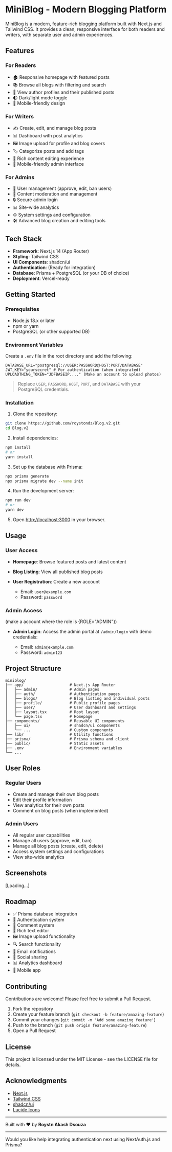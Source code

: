 
# MiniBlog - Modern Blogging Platform

MiniBlog is a modern, feature-rich blogging platform built with Next.js and Tailwind CSS. It provides a clean, responsive interface for both readers and writers, with separate user and admin experiences.

## Features

### For Readers

* 🏠 Responsive homepage with featured posts
* 📚 Browse all blogs with filtering and search
* 👤 View author profiles and their published posts
* 🌓 Dark/light mode toggle
* 📱 Mobile-friendly design

### For Writers

* ✍️ Create, edit, and manage blog posts
* 📊 Dashboard with post analytics
* 🖼️ Image upload for profile and blog covers
* 🏷️ Categorize posts and add tags
* 📝 Rich content editing experience
* 📱 Mobile-friendly admin interface

### For Admins

* 👥 User management (approve, edit, ban users)
* 📝 Content moderation and management
* 🔒 Secure admin login
* 📊 Site-wide analytics
* ⚙️ System settings and configuration
* 🛠️ Advanced blog creation and editing tools

## Tech Stack

* **Framework**: Next.js 14 (App Router)
* **Styling**: Tailwind CSS
* **UI Components**: shadcn/ui
* **Authentication**: (Ready for integration)
* **Database**: Prisma + PostgreSQL (or your DB of choice)
* **Deployment**: Vercel-ready

## Getting Started

### Prerequisites

* Node.js 18.x or later
* npm or yarn
* PostgreSQL (or other supported DB)

### Environment Variables

Create a `.env` file in the root directory and add the following:

```env
DATABASE_URL="postgresql://USER:PASSWORD@HOST:PORT/DATABASE"
JWT_KEY="yoursecret" # For authentication (when integrated)
UPLOADTHING_TOKEN="JDFBASEIP...." (Make an account to upload photos)
```

> Replace `USER`, `PASSWORD`, `HOST`, `PORT`, and `DATABASE` with your PostgreSQL credentials.

### Installation

1. Clone the repository:

```bash
git clone https://github.com/roystondz/Blog.v2.git
cd Blog.v2
```

2. Install dependencies:

```bash
npm install
# or
yarn install
```

3. Set up the database with Prisma:

```bash
npx prisma generate
npx prisma migrate dev --name init
```

4. Run the development server:

```bash
npm run dev
# or
yarn dev
```

5. Open [http://localhost:3000](http://localhost:3000) in your browser.

## Usage

### User Access

* **Homepage**: Browse featured posts and latest content
* **Blog Listing**: View all published blog posts
* **User Registration**: Create a new account

  * Email: `user@example.com`
  * Password: `password`

### Admin Access
(make a account where the role is {ROLE="ADMIN"})
* **Admin Login**: Access the admin portal at `/admin/login` with demo credentials:

  * Email: `admin@example.com`
  * Password: `admin123`

## Project Structure

```plaintext
miniblog/
├── app/                    # Next.js App Router
│   ├── admin/              # Admin pages
│   ├── auth/               # Authentication pages
│   ├── blogs/              # Blog listing and individual posts
│   ├── profile/            # Public profile pages
│   ├── user/               # User dashboard and settings
│   ├── layout.tsx          # Root layout
│   └── page.tsx            # Homepage
├── components/             # Reusable UI components
│   ├── ui/                 # shadcn/ui components
│   └── ...                 # Custom components
├── lib/                    # Utility functions
├── prisma/                 # Prisma schema and client
├── public/                 # Static assets
├── .env                    # Environment variables
└── ...
```

## User Roles

### Regular Users

* Create and manage their own blog posts
* Edit their profile information
* View analytics for their own posts
* Comment on blog posts (when implemented)

### Admin Users

* All regular user capabilities
* Manage all users (approve, edit, ban)
* Manage all blog posts (create, edit, delete)
* Access system settings and configurations
* View site-wide analytics

## Screenshots

[Loading...]

## Roadmap

* ✅ Prisma database integration
* 🔐 Authentication system
* 💬 Comment system
* 📝 Rich text editor
* 🖼️ Image upload functionality
* 🔍 Search functionality
* 📧 Email notifications
* 🔗 Social sharing
* 📊 Analytics dashboard
* 📱 Mobile app

## Contributing

Contributions are welcome! Please feel free to submit a Pull Request.

1. Fork the repository
2. Create your feature branch (`git checkout -b feature/amazing-feature`)
3. Commit your changes (`git commit -m 'Add some amazing feature'`)
4. Push to the branch (`git push origin feature/amazing-feature`)
5. Open a Pull Request

## License

This project is licensed under the MIT License - see the LICENSE file for details.

## Acknowledgments

* [Next.js](https://nextjs.org/)
* [Tailwind CSS](https://tailwindcss.com/)
* [shadcn/ui](https://ui.shadcn.com/)
* [Lucide Icons](https://lucide.dev/)

---

Built with ❤️ by **Roystn Akash Dsouza**

---

Would you like help integrating authentication next using NextAuth.js and Prisma?
